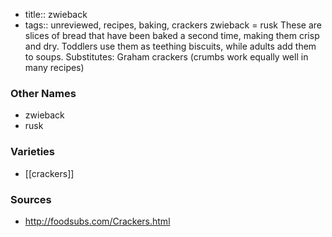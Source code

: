 - title:: zwieback
- tags:: unreviewed, recipes, baking, crackers
zwieback = rusk These are slices of bread that have been baked a second time, making them crisp and dry. Toddlers use them as teething biscuits, while adults add them to soups. Substitutes: Graham crackers (crumbs work equally well in many recipes)

### Other Names

* zwieback
* rusk

### Varieties

* [[crackers]]

### Sources
* http://foodsubs.com/Crackers.html

